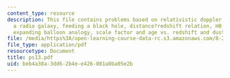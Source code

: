 ```yaml
---
content_type: resource
description: This file contains problems based on relativistic doppler effect, cygnus
  a radio galaxy, feeding a black hole, distance?redshift relation, H0, t0, and ?crit,
  expanding balloon analogy, scale factor and age vs. redshift and dust in the universe.
file: /media/https%3A/open-learning-course-data-rc.s3.amazonaws.com/8-282j-introduction-to-astronomy-spring-2006/beb4a38a3dd62b4ee426081a0ba05e2b_ps13.pdf
file_type: application/pdf
resourcetype: Document
title: ps13.pdf
uid: beb4a38a-3dd6-2b4e-e426-081a0ba05e2b
---
```


